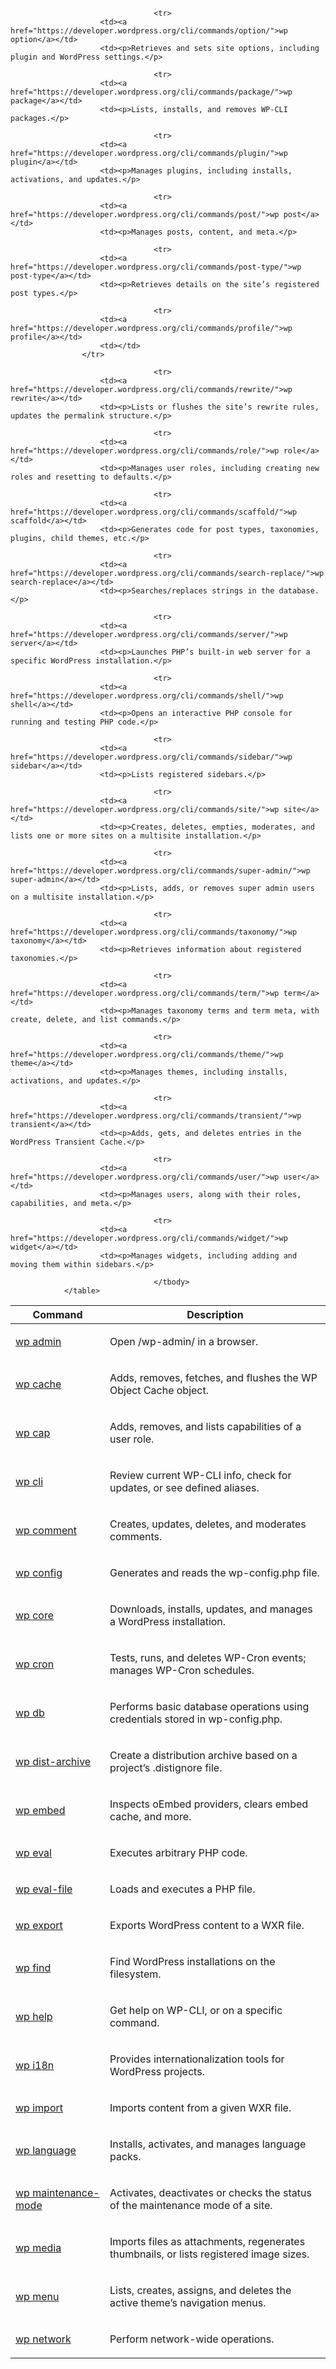 
<table>
					<thead>
						<tr>
							<th>Command</th>
							<th>Description</th>
						</tr>
					</thead>
					<tbody>

<tr>
						<td><a href="https://developer.wordpress.org/cli/commands/admin/">wp admin</a></td>
						<td><p>Open /wp-admin/ in a browser.</p>
</td>
					</tr>

<tr>
						<td><a href="https://developer.wordpress.org/cli/commands/cache/">wp cache</a></td>
						<td><p>Adds, removes, fetches, and flushes the WP Object Cache object.</p>
</td>
					</tr>

<tr>
						<td><a href="https://developer.wordpress.org/cli/commands/cap/">wp cap</a></td>
						<td><p>Adds, removes, and lists capabilities of a user role.</p>
</td>
					</tr>

<tr>
						<td><a href="https://developer.wordpress.org/cli/commands/cli/">wp cli</a></td>
						<td><p>Review current WP-CLI info, check for updates, or see defined aliases.</p>
</td>
					</tr>

<tr>
						<td><a href="https://developer.wordpress.org/cli/commands/comment/">wp comment</a></td>
						<td><p>Creates, updates, deletes, and moderates comments.</p>
</td>
					</tr>

<tr>
						<td><a href="https://developer.wordpress.org/cli/commands/config/">wp config</a></td>
						<td><p>Generates and reads the wp-config.php file.</p>
</td>
					</tr>

<tr>
						<td><a href="https://developer.wordpress.org/cli/commands/core/">wp core</a></td>
						<td><p>Downloads, installs, updates, and manages a WordPress installation.</p>
</td>
					</tr>

<tr>
						<td><a href="https://developer.wordpress.org/cli/commands/cron/">wp cron</a></td>
						<td><p>Tests, runs, and deletes WP-Cron events; manages WP-Cron schedules.</p>
</td>
					</tr>

<tr>
						<td><a href="https://developer.wordpress.org/cli/commands/db/">wp db</a></td>
						<td><p>Performs basic database operations using credentials stored in wp-config.php.</p>
</td>
					</tr>

<tr>
						<td><a href="https://developer.wordpress.org/cli/commands/dist-archive/">wp dist-archive</a></td>
						<td><p>Create a distribution archive based on a project’s .distignore file.</p>
</td>
					</tr>

<tr>
						<td><a href="https://developer.wordpress.org/cli/commands/embed-2/">wp embed</a></td>
						<td><p>Inspects oEmbed providers, clears embed cache, and more.</p>
</td>
					</tr>

<tr>
						<td><a href="https://developer.wordpress.org/cli/commands/eval/">wp eval</a></td>
						<td><p>Executes arbitrary PHP code.</p>
</td>
					</tr>

<tr>
						<td><a href="https://developer.wordpress.org/cli/commands/eval-file/">wp eval-file</a></td>
						<td><p>Loads and executes a PHP file.</p>
</td>
					</tr>

<tr>
						<td><a href="https://developer.wordpress.org/cli/commands/export/">wp export</a></td>
						<td><p>Exports WordPress content to a WXR file.</p>
</td>
					</tr>

<tr>
						<td><a href="https://developer.wordpress.org/cli/commands/find/">wp find</a></td>
						<td><p>Find WordPress installations on the filesystem.</p>
</td>
					</tr>

<tr>
						<td><a href="https://developer.wordpress.org/cli/commands/help/">wp help</a></td>
						<td><p>Get help on WP-CLI, or on a specific command.</p>
</td>
					</tr>

<tr>
						<td><a href="https://developer.wordpress.org/cli/commands/i18n/">wp i18n</a></td>
						<td><p>Provides internationalization tools for WordPress projects.</p>
</td>
					</tr>

<tr>
						<td><a href="https://developer.wordpress.org/cli/commands/import/">wp import</a></td>
						<td><p>Imports content from a given WXR file.</p>
</td>
					</tr>

<tr>
						<td><a href="https://developer.wordpress.org/cli/commands/language/">wp language</a></td>
						<td><p>Installs, activates, and manages language packs.</p>
</td>
					</tr>

<tr>
						<td><a href="https://developer.wordpress.org/cli/commands/maintenance-mode/">wp maintenance-mode</a></td>
						<td><p>Activates, deactivates or checks the status of the maintenance mode of a site.</p>
</td>
					</tr>

<tr>
						<td><a href="https://developer.wordpress.org/cli/commands/media/">wp media</a></td>
						<td><p>Imports files as attachments, regenerates thumbnails, or lists registered image sizes.</p>
</td>
					</tr>

<tr>
						<td><a href="https://developer.wordpress.org/cli/commands/menu/">wp menu</a></td>
						<td><p>Lists, creates, assigns, and deletes the active theme’s navigation menus.</p>
</td>
					</tr>

<tr>
						<td><a href="https://developer.wordpress.org/cli/commands/network/">wp network</a></td>
						<td><p>Perform network-wide operations.</p>
</td>
					</tr>

									<tr>
						<td><a href="https://developer.wordpress.org/cli/commands/option/">wp option</a></td>
						<td><p>Retrieves and sets site options, including plugin and WordPress settings.</p>
</td>
					</tr>

									<tr>
						<td><a href="https://developer.wordpress.org/cli/commands/package/">wp package</a></td>
						<td><p>Lists, installs, and removes WP-CLI packages.</p>
</td>
					</tr>

									<tr>
						<td><a href="https://developer.wordpress.org/cli/commands/plugin/">wp plugin</a></td>
						<td><p>Manages plugins, including installs, activations, and updates.</p>
</td>
					</tr>

									<tr>
						<td><a href="https://developer.wordpress.org/cli/commands/post/">wp post</a></td>
						<td><p>Manages posts, content, and meta.</p>
</td>
					</tr>

									<tr>
						<td><a href="https://developer.wordpress.org/cli/commands/post-type/">wp post-type</a></td>
						<td><p>Retrieves details on the site’s registered post types.</p>
</td>
					</tr>

									<tr>
						<td><a href="https://developer.wordpress.org/cli/commands/profile/">wp profile</a></td>
						<td></td>
					</tr>

									<tr>
						<td><a href="https://developer.wordpress.org/cli/commands/rewrite/">wp rewrite</a></td>
						<td><p>Lists or flushes the site’s rewrite rules, updates the permalink structure.</p>
</td>
					</tr>

									<tr>
						<td><a href="https://developer.wordpress.org/cli/commands/role/">wp role</a></td>
						<td><p>Manages user roles, including creating new roles and resetting to defaults.</p>
</td>
					</tr>

									<tr>
						<td><a href="https://developer.wordpress.org/cli/commands/scaffold/">wp scaffold</a></td>
						<td><p>Generates code for post types, taxonomies, plugins, child themes, etc.</p>
</td>
					</tr>

									<tr>
						<td><a href="https://developer.wordpress.org/cli/commands/search-replace/">wp search-replace</a></td>
						<td><p>Searches/replaces strings in the database.</p>
</td>
					</tr>

									<tr>
						<td><a href="https://developer.wordpress.org/cli/commands/server/">wp server</a></td>
						<td><p>Launches PHP’s built-in web server for a specific WordPress installation.</p>
</td>
					</tr>

									<tr>
						<td><a href="https://developer.wordpress.org/cli/commands/shell/">wp shell</a></td>
						<td><p>Opens an interactive PHP console for running and testing PHP code.</p>
</td>
					</tr>

									<tr>
						<td><a href="https://developer.wordpress.org/cli/commands/sidebar/">wp sidebar</a></td>
						<td><p>Lists registered sidebars.</p>
</td>
					</tr>

									<tr>
						<td><a href="https://developer.wordpress.org/cli/commands/site/">wp site</a></td>
						<td><p>Creates, deletes, empties, moderates, and lists one or more sites on a multisite installation.</p>
</td>
					</tr>

									<tr>
						<td><a href="https://developer.wordpress.org/cli/commands/super-admin/">wp super-admin</a></td>
						<td><p>Lists, adds, or removes super admin users on a multisite installation.</p>
</td>
					</tr>

									<tr>
						<td><a href="https://developer.wordpress.org/cli/commands/taxonomy/">wp taxonomy</a></td>
						<td><p>Retrieves information about registered taxonomies.</p>
</td>
					</tr>

									<tr>
						<td><a href="https://developer.wordpress.org/cli/commands/term/">wp term</a></td>
						<td><p>Manages taxonomy terms and term meta, with create, delete, and list commands.</p>
</td>
					</tr>

									<tr>
						<td><a href="https://developer.wordpress.org/cli/commands/theme/">wp theme</a></td>
						<td><p>Manages themes, including installs, activations, and updates.</p>
</td>
					</tr>

									<tr>
						<td><a href="https://developer.wordpress.org/cli/commands/transient/">wp transient</a></td>
						<td><p>Adds, gets, and deletes entries in the WordPress Transient Cache.</p>
</td>
					</tr>

									<tr>
						<td><a href="https://developer.wordpress.org/cli/commands/user/">wp user</a></td>
						<td><p>Manages users, along with their roles, capabilities, and meta.</p>
</td>
					</tr>

									<tr>
						<td><a href="https://developer.wordpress.org/cli/commands/widget/">wp widget</a></td>
						<td><p>Manages widgets, including adding and moving them within sidebars.</p>
</td>
					</tr>

									</tbody>
				</table>
